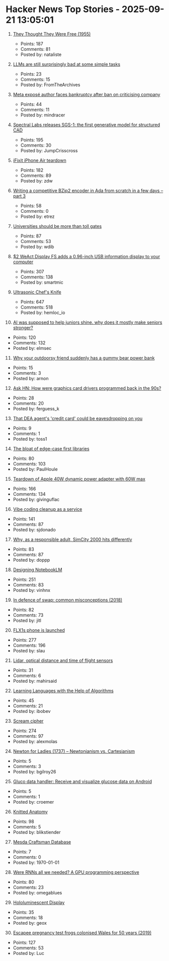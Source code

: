 # Hacker News Top Stories - 2025-09-21 13:05:01

1. [They Thought They Were Free (1955)](https://press.uchicago.edu/Misc/Chicago/511928.html)
   - Points: 187
   - Comments: 81
   - Posted by: nataliste

2. [LLMs are still surprisingly bad at some simple tasks](https://shkspr.mobi/blog/2025/09/llms-are-still-surprisingly-bad-at-simple-tasks/)
   - Points: 23
   - Comments: 15
   - Posted by: FromTheArchives

3. [Meta exposé author faces bankruptcy after ban on criticising company](https://www.theguardian.com/technology/2025/sep/21/meta-expose-author-sarah-wynn-williams-faces-bankruptcy-after-ban-on-criticising-company)
   - Points: 44
   - Comments: 11
   - Posted by: mindracer

4. [Spectral Labs releases SGS-1: the first generative model for structured CAD](https://www.spectrallabs.ai/research/SGS-1)
   - Points: 195
   - Comments: 30
   - Posted by: JumpCrisscross

5. [iFixit iPhone Air teardown](https://www.ifixit.com/News/113171/iphone-air-teardown)
   - Points: 182
   - Comments: 89
   - Posted by: zdw

6. [Writing a competitive BZip2 encoder in Ada from scratch in a few days – part 3](https://gautiersblog.blogspot.com/2025/09/writing-competitive-bzip2-encoder-in.html)
   - Points: 58
   - Comments: 0
   - Posted by: etrez

7. [Universities should be more than toll gates](https://www.waliddib.com/posts/universities-should-be-more-than-toll-gates/)
   - Points: 87
   - Comments: 53
   - Posted by: wdib

8. [$2 WeAct Display FS adds a 0.96-inch USB information display to your computer](https://www.cnx-software.com/2025/09/18/2-weact-display-fs-adds-a-0-96-inch-usb-information-display-to-your-computer/)
   - Points: 307
   - Comments: 138
   - Posted by: smartmic

9. [Ultrasonic Chef's Knife](https://seattleultrasonics.com/)
   - Points: 647
   - Comments: 518
   - Posted by: hemloc_io

10. [AI was supposed to help juniors shine. why does it mostly make seniors stronger?](https://elma.dev/notes/ai-makes-seniors-stronger/)
   - Points: 120
   - Comments: 132
   - Posted by: elmsec

11. [Why your outdoorsy friend suddenly has a gummy bear power bank](https://www.theverge.com/tech/781387/backpacking-ultralight-haribo-power-bank)
   - Points: 15
   - Comments: 3
   - Posted by: arnon

12. [Ask HN: How were graphics card drivers programmed back in the 90s?](undefined)
   - Points: 28
   - Comments: 20
   - Posted by: ferguess_k

13. [That DEA agent's 'credit card' could be eavesdropping on you](https://www.independent.co.uk/news/world/americas/dea-surveillance-hidden-cameras-federal-law-enforcement-b2828606.html)
   - Points: 9
   - Comments: 1
   - Posted by: toss1

14. [The bloat of edge-case first libraries](https://43081j.com/2025/09/bloat-of-edge-case-libraries)
   - Points: 80
   - Comments: 103
   - Posted by: PaulHoule

15. [Teardown of Apple 40W dynamic power adapter with 60W max](https://www.chargerlab.com/teardown-of-apple-40w-dynamic-power-adapter-with-60w-max-a3365/)
   - Points: 166
   - Comments: 134
   - Posted by: givinguflac

16. [Vibe coding cleanup as a service](https://donado.co/en/articles/2025-09-16-vibe-coding-cleanup-as-a-service/)
   - Points: 141
   - Comments: 87
   - Posted by: sjdonado

17. [Why, as a responsible adult, SimCity 2000 hits differently](https://arstechnica.com/gaming/2025/09/thirty-years-later-simcity-2000-hasnt-changed-but-i-have/)
   - Points: 83
   - Comments: 87
   - Posted by: doppp

18. [Designing NotebookLM](https://jasonspielman.com/notebooklm)
   - Points: 251
   - Comments: 83
   - Posted by: vinhnx

19. [In defence of swap: common misconceptions (2018)](https://chrisdown.name/2018/01/02/in-defence-of-swap.html)
   - Points: 82
   - Comments: 73
   - Posted by: jitl

20. [FLX1s phone is launched](https://furilabs.com/flx1s-is-launched/)
   - Points: 277
   - Comments: 196
   - Posted by: slau

21. [Lidar, optical distance and time of flight sensors](https://ams-osram.com/innovation/technology/depth-and-3d-sensing/lidar-optical-distance-and-time-of-flight-sensors)
   - Points: 31
   - Comments: 6
   - Posted by: mahirsaid

22. [Learning Languages with the Help of Algorithms](https://www.johndcook.com/blog/2025/09/17/learning-languages-with-the-help-of-algorithms/)
   - Points: 45
   - Comments: 21
   - Posted by: ibobev

23. [Scream cipher](https://sethmlarson.dev/scream-cipher)
   - Points: 274
   - Comments: 97
   - Posted by: alexmolas

24. [Newton for Ladies (1737) – Newtonianism vs. Cartesianism](https://www.whipplelib.hps.cam.ac.uk/special/exhibitions-and-displays/exhibitions-archive/newton-and-newtonianism/ladies)
   - Points: 5
   - Comments: 3
   - Posted by: bgilroy26

25. [Gluco data handler: Receive and visualize glucose data on Android](https://github.com/pachi81/GlucoDataHandler)
   - Points: 5
   - Comments: 1
   - Posted by: croemer

26. [Knitted Anatomy](https://www.knitted-anatomy.at/cardiovascular-system/)
   - Points: 98
   - Comments: 5
   - Posted by: blikstiender

27. [Mesda Craftsman Database](http://test0.dlibrary.org/en/nodes/4066-craftsman-database)
   - Points: 7
   - Comments: 0
   - Posted by: 1970-01-01

28. [Were RNNs all we needed? A GPU programming perspective](https://dhruvmsheth.github.io/projects/gpu_pogramming_curnn/)
   - Points: 80
   - Comments: 23
   - Posted by: omegablues

29. [Hololuminescent Display](https://lookingglassfactory.com/hld-overview)
   - Points: 35
   - Comments: 18
   - Posted by: geox

30. [Escapee pregnancy test frogs colonised Wales for 50 years (2019)](https://www.bbc.com/news/uk-wales-44886585)
   - Points: 127
   - Comments: 53
   - Posted by: Luc

